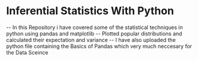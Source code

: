 # Inferential Statistics With Python
-- In this Repository i have covered some of the statistical techniques in python using pandas and matplotlib
-- Plotted popular distributions and calculated their expectation and variance
-- I have also uploaded the python file containing the Basics of Pandas which very much neccesary for the Data Sceince 


